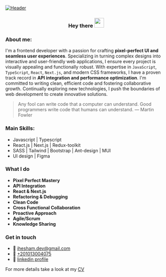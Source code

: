 [![Header](https://i.imgur.com/POZlCna.jpeg "Header")](https://www.linkedin.com/in/iheshamdev/)
<h3 align="center">Hey there <span><img src="https://raw.githubusercontent.com/MartinHeinz/MartinHeinz/master/wave.gif" width="30px"></span></h3>

### About me:
I'm a frontend developer with a passion for crafting **pixel-perfect UI and seamless user experiences**. Specializing in turning complex designs into interactive and user-friendly web applications, I ensure every project is visually appealing and functionally robust. With expertise in `JavaScript`, `TypeScript`, `React`, `Next.js`, and modern CSS frameworks, I have a proven track record in **API integration and performance optimization**. I'm committed to writing clean, efficient code and fostering collaborative growth. Continually exploring new technologies, I push the boundaries of web development to create innovative solutions.

> Any fool can write code that a computer can understand. Good programmers write code that humans can understand. — Martin Fowler

### Main Skills:
- Javascript | Typescript
- React.js | Next.js | Redux-toolkit
- SASS | Tailwind | Bootstrap | Ant-design | MUI
- UI design | Figma

### What I do
- **Pixel Perfect Mastery**
- **API Integration**
- **React & Next.js**
- **Refactoring & Debugging**
- **Clean Code**
- **Cross Functional Collaboration**
- **Proactive Approach**
- **Agile/Scrum**
- **Knowledge Sharing**

### Get in touch
- 📧 [ihesham.dev@gmail.com](mailto:ihesham.dev@gmail.com)
- 📱 [+201013004075](https://wa.me/201013004075)
- 🔗 [linkedin profile](https://www.linkedin.com/in/iheshamdev/)

For more details take a look at my [CV](https://drive.google.com/file/d/13jc2BKA6n99JErQXwPqL5JAfJxYry-SL/view?usp=sharing) 


